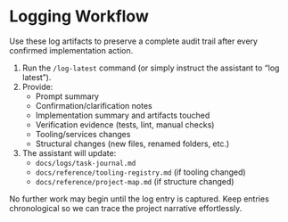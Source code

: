 # Logging Workflow

Use these log artifacts to preserve a complete audit trail after every confirmed implementation action.

1. Run the `/log-latest` command (or simply instruct the assistant to “log latest”).
2. Provide:
   - Prompt summary
   - Confirmation/clarification notes
   - Implementation summary and artifacts touched
   - Verification evidence (tests, lint, manual checks)
   - Tooling/services changes
   - Structural changes (new files, renamed folders, etc.)
3. The assistant will update:
   - `docs/logs/task-journal.md`
   - `docs/reference/tooling-registry.md` (if tooling changed)
   - `docs/reference/project-map.md` (if structure changed)

No further work may begin until the log entry is captured. Keep entries chronological so we can trace the project narrative effortlessly.
